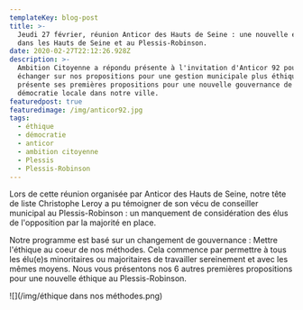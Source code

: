 ```yaml
---
templateKey: blog-post
title: >-
  Jeudi 27 février, réunion Anticor des Hauts de Seine : une nouvelle éthique
  dans les Hauts de Seine et au Plessis-Robinson.
date: 2020-02-27T22:12:26.928Z
description: >-
  Ambition Citoyenne a répondu présente à l'invitation d'Anticor 92 pour
  échanger sur nos propositions pour une gestion municipale plus éthique et
  présente ses premières propositions pour une nouvelle gouvernance de
  démocratie locale dans notre ville.
featuredpost: true
featuredimage: /img/anticor92.jpg
tags:
  - éthique
  - démocratie
  - anticor
  - ambition citoyenne
  - Plessis
  - Plessis-Robinson
---
```

Lors de cette réunion organisée par Anticor des Hauts de Seine, notre tête de liste Christophe Leroy a pu témoigner de son vécu de conseiller municipal au Plessis-Robinson : un manquement de considération des élus de l'opposition par la majorité en place. 

Notre programme est basé sur un changement de gouvernance :  Mettre l'éthique au coeur de nos méthodes. Cela commence par permettre à tous les élu(e)s minoritaires ou majoritaires de travailler sereinement et avec les mêmes moyens. Nous vous présentons nos 6 autres premières propositions pour une nouvelle éthique au Plessis-Robinson.

![](/img/éthique dans nos méthodes.png)
